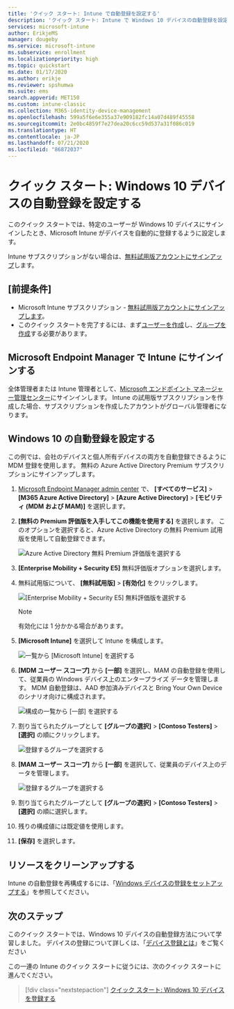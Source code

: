 ```yaml
---
title: 'クイック スタート: Intune で自動登録を設定する'
description: 'クイック スタート: Intune で Windows 10 デバイスの自動登録を設定する。'
services: microsoft-intune
author: ErikjeMS
manager: dougeby
ms.service: microsoft-intune
ms.subservice: enrollment
ms.localizationpriority: high
ms.topic: quickstart
ms.date: 01/17/2020
ms.author: erikje
ms.reviewer: spshumwa
ms.suite: ems
search.appverid: MET150
ms.custom: intune-classic
ms.collection: M365-identity-device-management
ms.openlocfilehash: 599a5f6e6e355a37e909182fc14a07d489f45558
ms.sourcegitcommit: 2e0bc4859f7e27dea20c6cc59d537a31f086c019
ms.translationtype: HT
ms.contentlocale: ja-JP
ms.lasthandoff: 07/21/2020
ms.locfileid: "86872037"
---
```

# <a name="quickstart-set-up-automatic-enrollment-for-windows-10-devices"></a>クイック スタート: Windows 10 デバイスの自動登録を設定する

このクイック スタートでは、特定のユーザーが Windows 10 デバイスにサインインしたとき、Microsoft Intune がデバイスを自動的に登録するように設定します。

Intune サブスクリプションがない場合は、[無料試用版アカウントにサインアップ](../fundamentals/free-trial-sign-up.md)します。

## <a name="prerequisites"></a>[前提条件]

- Microsoft Intune サブスクリプション - [無料試用版アカウントにサインアップします](../fundamentals/free-trial-sign-up.md)。
- このクイック スタートを完了するには、まず[ユーザーを作成](../fundamentals/quickstart-create-user.md)し、[グループを作成](../fundamentals/quickstart-create-group.md)する必要があります。

## <a name="sign-in-to-intune-in-the-microsoft-endpoint-manager"></a>Microsoft Endpoint Manager で Intune にサインインする

全体管理者または Intune 管理者として、[Microsoft エンドポイント マネージャー管理センター](https://go.microsoft.com/fwlink/?linkid=2109431)にサインインします。 Intune の試用版サブスクリプションを作成した場合、サブスクリプションを作成したアカウントがグローバル管理者になります。

## <a name="set-up-windows-10-automatic-enrollment"></a>Windows 10 の自動登録を設定する

この例では、会社のデバイスと個人所有デバイスの両方を自動登録できるように MDM 登録を使用します。 無料の Azure Active Directory Premium サブスクリプションにサインアップします。

1. [Microsoft Endpoint Manager admin center](https://go.microsoft.com/fwlink/?linkid=2109431) で、 **[すべてのサービス]**  >  **[M365 Azure Active Directory]**  >  **[Azure Active Directory]**  >  **[モビリティ (MDM および MAM)]** を選択します。
2. **[無料の Premium 評価版を入手してこの機能を使用する]** を選択します。 このオプションを選択すると、Azure Active Directory の無料 Premium 試用版を使用して自動登録できます。 

    ![Azure Active Directory 無料 Premium 評価版を選択する](./media/quickstart-setup-auto-enrollment/quickstart-setup-auto-enrollment-01.png)

3. **[Enterprise Mobility + Security E5]** 無料評価版オプションを選択します。 
4. 無料試用版について、 **[無料試用版]**  >  **[有効化]** をクリックします。

    ![[Enterprise Mobility + Security E5] 無料評価版を選択する](./media/quickstart-setup-auto-enrollment/quickstart-setup-auto-enrollment-02.png)

    > [!NOTE]
    > 有効化には 1 分かかる場合があります。 

3. **[Microsoft Intune]** を選択して Intune を構成します。 

    ![一覧から [Microsoft Intune] を選択する](./media/quickstart-setup-auto-enrollment/quickstart-setup-auto-enrollment-03.png)

4. **[MDM ユーザー スコープ]** から **[一部]** を選択し、MAM の自動登録を使用して、従業員の Windows デバイス上のエンタープライズ データを管理します。 MDM 自動登録は、AAD 参加済みデバイスと Bring Your Own Device のシナリオ向けに構成されます。

    ![構成の一覧から [一部] を選択する](./media/quickstart-setup-auto-enrollment/quickstart-setup-auto-enrollment-04.png)

5. 割り当てられたグループとして **[グループの選択]**  >  **[Contoso Testers]**  >  **[選択]** の順にクリックします。

    ![登録するグループを選択する](./media/quickstart-setup-auto-enrollment/quickstart-setup-auto-enrollment-05.png)

6. **[MAM ユーザー スコープ]** から **[一部]** を選択して、従業員のデバイス上のデータを管理します。

    ![登録するグループを選択する](./media/quickstart-setup-auto-enrollment/quickstart-setup-auto-enrollment-06.png)

7. 割り当てられたグループとして **[グループの選択]**  >  **[Contoso Testers]**  >  **[選択]** の順に選択します。 
8. 残りの構成値には既定値を使用します。
9. **[保存]** を選択します。

## <a name="clean-up-resources"></a>リソースをクリーンアップする

Intune の自動登録を再構成するには、「[Windows デバイスの登録をセットアップする](windows-enroll.md)」を参照してください。

## <a name="next-steps"></a>次のステップ

このクイック スタートでは、Windows 10 デバイスの自動登録方法について学習しました。 デバイスの登録について詳しくは、「[デバイス登録とは](device-enrollment.md)」をご覧ください

この一連の Intune のクイック スタートに従うには、次のクイック スタートに進んでください。

> [!div class="nextstepaction"]
> [クイック スタート: Windows 10 デバイスを登録する](quickstart-enroll-windows-device.md)
